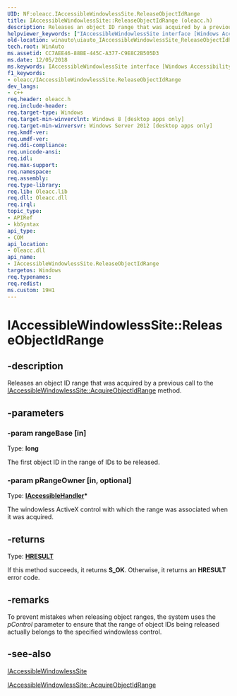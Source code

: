 ```yaml
---
UID: NF:oleacc.IAccessibleWindowlessSite.ReleaseObjectIdRange
title: IAccessibleWindowlessSite::ReleaseObjectIdRange (oleacc.h)
description: Releases an object ID range that was acquired by a previous call to the IAccessibleWindowlessSite::AcquireObjectIdRange method.
helpviewer_keywords: ["IAccessibleWindowlessSite interface [Windows Accessibility]","ReleaseObjectIdRange method","IAccessibleWindowlessSite.ReleaseObjectIdRange","IAccessibleWindowlessSite::ReleaseObjectIdRange","ReleaseObjectIdRange","ReleaseObjectIdRange method [Windows Accessibility]","ReleaseObjectIdRange method [Windows Accessibility]","IAccessibleWindowlessSite interface","oleacc/IAccessibleWindowlessSite::ReleaseObjectIdRange","winauto.uiauto_IAccessibleWindowlessSite_ReleaseObjectIdRange"]
old-location: winauto\uiauto_IAccessibleWindowlessSite_ReleaseObjectIdRange.htm
tech.root: WinAuto
ms.assetid: CC7AEE46-88BE-445C-A377-C9E8C2B505D3
ms.date: 12/05/2018
ms.keywords: IAccessibleWindowlessSite interface [Windows Accessibility],ReleaseObjectIdRange method, IAccessibleWindowlessSite.ReleaseObjectIdRange, IAccessibleWindowlessSite::ReleaseObjectIdRange, ReleaseObjectIdRange, ReleaseObjectIdRange method [Windows Accessibility], ReleaseObjectIdRange method [Windows Accessibility],IAccessibleWindowlessSite interface, oleacc/IAccessibleWindowlessSite::ReleaseObjectIdRange, winauto.uiauto_IAccessibleWindowlessSite_ReleaseObjectIdRange
f1_keywords:
- oleacc/IAccessibleWindowlessSite.ReleaseObjectIdRange
dev_langs:
- c++
req.header: oleacc.h
req.include-header: 
req.target-type: Windows
req.target-min-winverclnt: Windows 8 [desktop apps only]
req.target-min-winversvr: Windows Server 2012 [desktop apps only]
req.kmdf-ver: 
req.umdf-ver: 
req.ddi-compliance: 
req.unicode-ansi: 
req.idl: 
req.max-support: 
req.namespace: 
req.assembly: 
req.type-library: 
req.lib: Oleacc.lib
req.dll: Oleacc.dll
req.irql: 
topic_type:
- APIRef
- kbSyntax
api_type:
- COM
api_location:
- Oleacc.dll
api_name:
- IAccessibleWindowlessSite.ReleaseObjectIdRange
targetos: Windows
req.typenames: 
req.redist: 
ms.custom: 19H1
---
```


# IAccessibleWindowlessSite::ReleaseObjectIdRange


## -description


Releases an object ID range that was acquired by a previous call to the <a href="https://docs.microsoft.com/windows/desktop/api/oleacc/nf-oleacc-iaccessiblewindowlesssite-acquireobjectidrange">IAccessibleWindowlessSite::AcquireObjectIdRange</a> method.


## -parameters




### -param rangeBase [in]

Type: <b>long</b>

The first object ID in the range of IDs to be released.


### -param pRangeOwner [in, optional]

Type: <b><a href="https://docs.microsoft.com/windows/desktop/api/oleacc/nn-oleacc-iaccessiblehandler">IAccessibleHandler</a>*</b>

The windowless ActiveX control with which the range was associated when it was acquired.


## -returns



Type: <b><a href="https://docs.microsoft.com/windows/desktop/WinProg/windows-data-types">HRESULT</a></b>

If this method succeeds, it returns <b xmlns:loc="http://microsoft.com/wdcml/l10n">S_OK</b>. Otherwise, it returns an <b xmlns:loc="http://microsoft.com/wdcml/l10n">HRESULT</b> error code.




## -remarks



To prevent mistakes when releasing object ranges, the system uses the <i>pControl</i> parameter to ensure that the range of object IDs being released actually belongs to the specified windowless control.  




## -see-also




<a href="https://docs.microsoft.com/windows/desktop/api/oleacc/nn-oleacc-iaccessiblewindowlesssite">IAccessibleWindowlessSite</a>



<a href="https://docs.microsoft.com/windows/desktop/api/oleacc/nf-oleacc-iaccessiblewindowlesssite-acquireobjectidrange">IAccessibleWindowlessSite::AcquireObjectIdRange</a>
 

 

